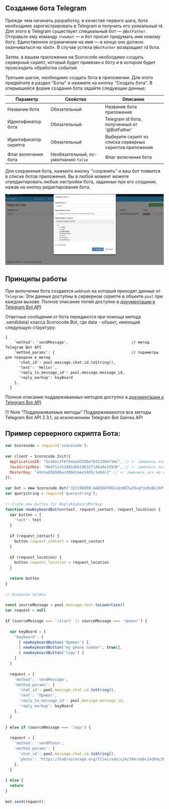 ## Создание бота Telegram

Прежде чем начинать разработку, в качестве первого шага, бота необходимо зарегистрировать в Telegram и получить его уникальный id. Для этого в Telegram существует специальный бот — `@BotFather`. Отправьте ему команду `/newbot` — и бот просит придумать имя новому боту. Единственное ограничение на имя — в конце оно должно оканчиваться на «bot». В случае успеха `@BotFather` возвращает id бота.

Затем, в вашем приложении на Scorocode необходимо создать серверный скрипт, который будет привязан к боту и в котором будет происходить обработка событий.

Третьим шагом, необходимо создать бота в приложении. Для этого предейтите в раздел "Боты" и нажмите на кнопку "Создать бота". В открывшейся форме создания бота задайте слeдующие данные:

| Параметр      | Свойства | Описание |
| ------------- | -------- | -------- |
| Название бота | Обязательный | Название бота приложения |
| Идентификатор бота | Обязательный | Telegram id бота, полученный от '@BotFather' |
| Идентификатор скрипта | Обязательный | Выберите скрипт из списка серверных скриптов приложения |
| Флаг включения бота | Необязательный, по-умолчанию `false` | Флаг включения бота |

Для сохранения бота, нажмите кнопку "сохранить" и ваш бот появится в списке ботов приложения. Вы в любой момент можете отредактировать любые настройки бота, заданные при его создании, нажав на кнопку редактирования бота.  

![Редактирование бота](../img/botedit.png)

## Принципы работы

При включении бота создается `webhook` на который приходят данные от `Telegram`. Эти данные доступны в серверном скрипте в объекте `pool` при каждом вызове. Полное описание полей доступно в [документации к Telegram Bot API](https://core.telegram.org/bots/api#getting-updates)

Ответные сообщения от бота передаются при помощи метода .send(data) класса Scorocode.Bot, где data - объект, имеющий следующую структуру:

```
{
    'method': 'sendMessage',                            // метод Telegram Bot API
    'method_params': {                                  // параметры для передачи в метод
      'chat_id': pool.message.chat.id.toString(),
      'text': 'Hello!',
      'reply_to_message_id': pool.message.message_id,
      'reply_markup': keyBoard
    },
  }
```

Полное описание поддерживаемых методов доступно в [документации к Telegram Bot API](https://core.telegram.org/bots/api#available-methods)

!!! Note "Поддерживаемые методы"
	Поддерживаеются все методы Telegram Bot API 2.3.1, за исключением Telegram Bot Games API

## Пример серверного скрипта Бота:

```js
var Scorocode = require('scorocode');

var client = Scorocode.Init({
  ApplicationID: "5c46ec2f6f94aa92556ef831228ef14c", // <- заменить xxx на ключ appId приложения
  JavaScriptKey: "86df1ce52d81db61d632f1d6a8e15936", // <- заменить xxx на ключ javascript приложения
  MasterKey: "e9c6a65b9d6acd5043aee1405c1e6dc3" // <- заменить xxx на ключ masterKey приложения
});

var bot = new Scorocode.Bot("321196098:AAEDbOYD6iLWsHD7w28vqf3a9oBeJAPXXpg");
var querystring = require('querystring');

// Crate new button for ReplyKeyboardMarkup
function newKeyboardButton(text, request_contact, request_location) {
  var button = {
    'text': text
  }

  if (request_contact) {
    button.request_contact = request_contact
  }

  if (request_location) {
    button.request_location = request_location
  }

  return button
}

// Основная логика

const sourceMessage = pool.message.text.toLowerCase()
var request = null

if (sourceMessage === '/start' || sourceMessage === 'привет') {

  var keyBoard = {
    'keyboard': [
      [ newKeyboardButton('Привет') ],
      [ newKeyboardButton('my phone number', true)],
      [ newKeyboardButton('logo') ]
    ]
  }

  request = {
    'method': 'sendMessage',
    'method_params': {
      'chat_id': pool.message.chat.id.toString(),
      'text': 'Привет',
      'reply_to_message_id': pool.message.message_id,
      'reply_markup': keyBoard
    },
  }

} else if (sourceMessage === 'logo') {

  request = {
    'method': 'sendPhoto',
    'method_params': {
      'chat_id': pool.message.chat.id.toString(),
      'photo': 'https://habrastorage.org/files/aab/c24/364/aabc24364c3b4e109c20ae71da646d91.jpg',
    },
  }

} else {
  return
}

bot.send(request);
```